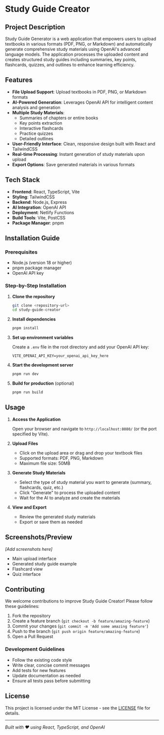 # Study Guide Creator

## Project Description

Study Guide Generator is a web application that empowers users to upload textbooks in various formats (PDF, PNG, or Markdown) and automatically generate comprehensive study materials using OpenAI's advanced language models. The application processes the uploaded content and creates structured study guides including summaries, key points, flashcards, quizzes, and outlines to enhance learning efficiency.

## Features

- **File Upload Support**: Upload textbooks in PDF, PNG, or Markdown formats
- **AI-Powered Generation**: Leverages OpenAI API for intelligent content analysis and generation
- **Multiple Study Materials**:
  - Summaries of chapters or entire books
  - Key points extraction
  - Interactive flashcards
  - Practice quizzes
  - Detailed outlines
- **User-Friendly Interface**: Clean, responsive design built with React and TailwindCSS
- **Real-time Processing**: Instant generation of study materials upon upload
- **Export Options**: Save generated materials in various formats

## Tech Stack

- **Frontend**: React, TypeScript, Vite
- **Styling**: TailwindCSS
- **Backend**: Node.js, Express
- **AI Integration**: OpenAI API
- **Deployment**: Netlify Functions
- **Build Tools**: Vite, PostCSS
- **Package Manager**: pnpm

## Installation Guide

### Prerequisites

- Node.js (version 18 or higher)
- pnpm package manager
- OpenAI API key

### Step-by-Step Installation

1. **Clone the repository**
   ```bash
   git clone <repository-url>
   cd study-guide-creator
   ```

2. **Install dependencies**
   ```bash
   pnpm install
   ```

3. **Set up environment variables**
   
   Create a `.env` file in the root directory and add your OpenAI API key:
   ```env
   VITE_OPENAI_API_KEY=your_openai_api_key_here
   ```

4. **Start the development server**
   ```bash
   pnpm run dev
   ```

5. **Build for production** (optional)
   ```bash
   pnpm run build
   ```

## Usage

1. **Access the Application**
   
   Open your browser and navigate to `http://localhost:8080/` (or the port specified by Vite).

2. **Upload Files**
   
   - Click on the upload area or drag and drop your textbook files
   - Supported formats: PDF, PNG, Markdown
   - Maximum file size: 50MB

3. **Generate Study Materials**
   
   - Select the type of study material you want to generate (summary, flashcards, quiz, etc.)
   - Click "Generate" to process the uploaded content
   - Wait for the AI to analyze and create the materials

4. **View and Export**
   
   - Review the generated study materials
   - Export or save them as needed

## Screenshots/Preview

*[Add screenshots here]*

- Main upload interface
- Generated study guide example
- Flashcard view
- Quiz interface

## Contributing

We welcome contributions to improve Study Guide Creator! Please follow these guidelines:

1. Fork the repository
2. Create a feature branch (`git checkout -b feature/amazing-feature`)
3. Commit your changes (`git commit -m 'Add some amazing feature'`)
4. Push to the branch (`git push origin feature/amazing-feature`)
5. Open a Pull Request

### Development Guidelines

- Follow the existing code style
- Write clear, concise commit messages
- Add tests for new features
- Update documentation as needed
- Ensure all tests pass before submitting

## License

This project is licensed under the MIT License - see the [LICENSE](LICENSE) file for details.

---

*Built with ❤️ using React, TypeScript, and OpenAI*
